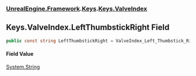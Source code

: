 ### [UnrealEngine.Framework](./UnrealEngine-Framework.md 'UnrealEngine.Framework').[Keys](./Keys.md 'UnrealEngine.Framework.Keys').[Keys.ValveIndex](./Keys-ValveIndex.md 'UnrealEngine.Framework.Keys.ValveIndex')
## Keys.ValveIndex.LeftThumbstickRight Field
  
```csharp
public const string LeftThumbstickRight = ValveIndex_Left_Thumbstick_Right;
```
#### Field Value
[System.String](https://docs.microsoft.com/en-us/dotnet/api/System.String 'System.String')  
